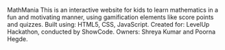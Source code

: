 MathMania
This is an interactive website for kids to learn mathematics in a fun and motivating manner, using gamification elements like score points and quizzes. 
Built using: HTML5, CSS, JavaScript.
Created for: LevelUp Hackathon, conducted by ShowCode. 
Owners: Shreya Kumar and Poorna Hegde.
